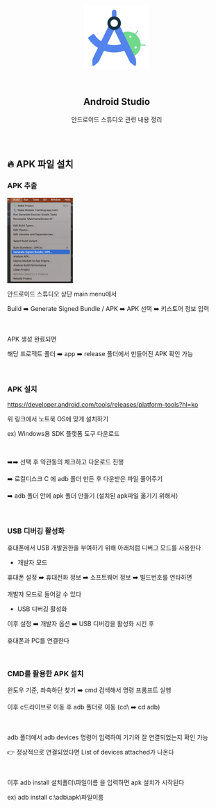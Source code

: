 <div align="center">
  <p>
    <img src="../README.assets/studio.png">
  </p>
  <br>
  <h2>Android Studio</h2>
  <p>안드로이드 스튜디오 관련 내용 정리</p>
  <br>
  <br>
</div>


## 🔥 APK 파일 설치

### APK 추출

<img src="../README.assets/apk.png" alt="sdk33" align="center" width="30%" />

안드로이드 스튜디오 상단 main menu에서

Build ➡️ Generate Signed Bundle / APK ➡️ APK 선택 ➡️ 키스토어 정보 입력

<br>

APK 생성 완료되면

해당 프로젝트 폴더 ➡️ app ➡️ release 폴더에서 만들어진 APK 확인 가능

<br>

### APK 설치

https://developer.android.com/tools/releases/platform-tools?hl=ko

위 링크에서 노트북 OS에 맞게 설치하기

ex) Windows용 SDK 플랫폼 도구 다운로드

<br>

➡️➡️ 선택 후 약관동의 체크하고 다운로드 진행

➡️ 로컬디스크 C 에 adb 폴더 만든 후 다운받은 파일 풀어주기

➡️ adb 폴더 안에 apk 폴더 만들기 (설치된 apk파일 옮기기 위해서)

<br>

###  USB 디버깅 활성화

휴대폰에서 USB 개발권한을 부여하기 위해 아래처럼 디버그 모드를 사용한다

- 개발자 모드

휴대폰 설정 ➡️ 휴대전화 정보 ➡️ 소프트웨어 정보 ➡️ 빌드번호를 연타하면

개발자 모드로 들어갈 수 있다

- USB 디버깅 활성화

이후 설정 ➡️ 개발자 옵션 ➡️ USB 디버깅을 활성화 시킨 후

휴대폰과 PC를 연결한다

<br>

### CMD를 활용한 APK 설치

윈도우 기준, 좌측하단 찾기 ➡️ cmd 검색해서 명령 프롬프트 실행

이후 c드라이브로 이동 후 adb 폴더로 이동 (cd\ ➡️ cd adb)

<br>

adb 폴더에서 adb devices 명령어 입력하여 기기와 잘 연결되었는지 확인 가능

👉 정상적으로 연결되었다면 List of devices attached가 나온다

<br>

이후 adb install 설치폴더\파일이름 을 입력하면 apk 설치가 시작된다

ex) adb install c:\adb\apk\파일이름 
